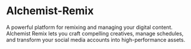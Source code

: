 # Alchemist-Remix
A powerful platform for remixing and managing your digital content. Alchemist Remix lets you craft compelling creatives, manage schedules, and transform your social media accounts into high-performance assets.
